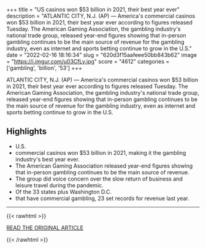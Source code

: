 +++
title = "US casinos won $53 billion in 2021, their best year ever"
description = "ATLANTIC CITY, N.J. (AP) — America's commercial casinos won $53 billion in 2021, their best year ever according to figures released Tuesday. The American Gaming Association, the gambling industry's national trade group, released year-end figures showing that in-person gambling continues to be the main source of revenue for the gambling industry, even as internet and sports betting continue to grow in the U.S."
date = "2022-02-16 18:16:34"
slug = "620d3f15aafeee50bb843b62"
image = "https://i.imgur.com/u03CfLy.jpg"
score = "4612"
categories = ['gambling', 'billion', '53']
+++

ATLANTIC CITY, N.J. (AP) — America's commercial casinos won $53 billion in 2021, their best year ever according to figures released Tuesday. The American Gaming Association, the gambling industry's national trade group, released year-end figures showing that in-person gambling continues to be the main source of revenue for the gambling industry, even as internet and sports betting continue to grow in the U.S.

## Highlights

- U.S.
- commercial casinos won $53 billion in 2021, making it the gambling industry's best year ever.
- The American Gaming Association released year-end figures showing that in-person gambling continues to be the main source of revenue.
- The group did voice concern over the slow return of business and leisure travel during the pandemic.
- Of the 33 states plus Washington D.C.
- that have commercial gambling, 23 set records for revenue last year.

---

{{< rawhtml >}}
  <p class="article-category">
    <a target="_blank" href="https://apnews.com/article/coronavirus-pandemic-sports-business-health-sports-betting-16beea7f0b13fbd08c4d007c46a8479f">READ THE ORIGINAL ARTICLE</a>
  </p>
{{< /rawhtml >}}
